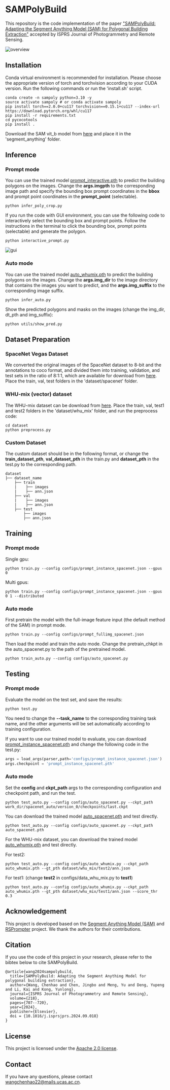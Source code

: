 # SAMPolyBuild
This repository is the code implementation of the paper ["SAMPolyBuild: Adapting the Segment Anything Model (SAM) for Polygonal Building Extraction"](https://www.sciencedirect.com/science/article/abs/pii/S0924271624003563) accepted by ISPRS Journal of Photogrammetry and Remote Sensing. 

![overview](figs/overview.svg)

## Installation
Conda virtual environment is recommended for installation. Please choose the appropriate version of torch and torchvision according to your CUDA version.
Run the following commands or run the 'install.sh' script.
```shell
conda create -n sampoly python=3.10 -y
source activate sampoly # or conda activate sampoly
pip install torch==2.0.0+cu117 torchvision==0.15.1+cu117 --index-url https://download.pytorch.org/whl/cu117
pip install -r requirements.txt
cd pycocotools
pip install .
```
Download the SAM vit_b model from [here](https://dl.fbaipublicfiles.com/segment_anything/sam_vit_b_01ec64.pth) and place it in the 'segment_anything' folder.


## Inference
### Prompt mode
You can use the trained model [prompt_interactive.pth](https://pan.baidu.com/s/1ak-nA032Mf342QHXD8JNug?pwd=8a0q) to predict the building polygons on the images. Change the **args.imgpth** to the corresponding image path and specify the bounding box prompt coordinates in the **bbox** and prompt point coordinates in the **prompt_point** (selectable).
```shell
python infer_poly_crop.py
```
If you run the code with GUI environment, you can use the following code to interactively select the bounding box and prompt points. Follow the instructions in the terminal to click the bounding box, prompt points (selectable) and generate the polygon.
```shell
python interactive_prompt.py
```
![gui](figs/interactive_gui.png)

### Auto mode
You can use the trained model [auto_whumix.pth](https://pan.baidu.com/s/1s6aWDZ77t8Bt-aIHiEG9Gw?pwd=6wqn) to predict the building polygons on the images. Change the **args.img_dir** to the image directory that contains the images you want to predict, and the **args.img_suffix** to the corresponding image suffix.
```shell
python infer_auto.py
```
Show the predicted polygons and masks on the images (change the img_dir, dt_pth and img_suffix):
```shell
python utils/show_pred.py
```
## Dataset Preparation
### SpaceNet Vegas Dataset
We converted the original images of the SpaceNet dataset to 8-bit and the annotations to coco format, and divided them into training, validation, and test sets in the ratio of 8:1:1, which are available for download from [here](https://aistudio.baidu.com/datasetdetail/269168). Place the train, val, test folders in the 'dataset/spacenet' folder.
### WHU-mix (vector) dataset
The WHU-mix dataset can be download from [here](http://gpcv.whu.edu.cn/data/whu-mix%20(vector)/whu_mix(vector).html). Place the train, val, test1 and test2 folders in the 'dataset/whu_mix' folder, and run the preprocess code:
```shell
cd dataset
python preprocess.py
```

### Custom Dataset
The custom dataset should be in the following format, or change the **train_dataset_pth**, **val_dataset_pth** in the train.py and **dataset_pth** in the test.py to the corresponding path.
```
dataset
├── dataset_name
    ├── train
    |    ├── images
    |    ├── ann.json
    ├── val
    |    ├── images
    |    ├── ann.json
    ├── test
        ├── images
        ├── ann.json
```

## Training
### Prompt mode
Single gpu:
```shell
python train.py --config configs/prompt_instance_spacenet.json --gpus 0
```
Multi gpus:
```shell
python train.py --config configs/prompt_instance_spacenet.json --gpus 0 1 --distributed
```
### Auto mode
First pretrain the model with the full-image feature input (the default method of the SAM) in prompt mode.
```shell
python train.py --config configs/prompt_fullimg_spacenet.json
```
Then load the model and train the auto mode. Change the pretrain_chkpt in the auto_spacenet.py to the path of the pretrained model.
```shell
python train_auto.py --config configs/auto_spacenet.py
```

## Testing
### Prompt mode
Evaluate the model on the test set, and save the results:
```shell
python test.py
```
You need to change the **--task_name** to the corresponding training task name, and the other arguments will be set automatically according to training configuration.

If you want to use our trained model to evaluate, you can download [prompt_instance_spacenet.pth](https://pan.baidu.com/s/1xQ3tKt2mOv55O0g3J-EJvQ?pwd=dz5d) and change the following code in the test.py:
```python
args = load_args(parser,path='configs/prompt_instance_spacenet.json')
args.checkpoint = 'prompt_instance_spacenet.pth'
```
### Auto mode
Set the **config** and **ckpt_path** args to the corresponding configuration and checkpoint path, and run the test.
```shell
python test_auto.py --config configs/auto_spacenet.py --ckpt_path work_dir/spacenet_auto/version_0/checkpoints/last.ckpt
```
You can download the trained model [auto_spacenet.pth](https://pan.baidu.com/s/1AIvaoI-hM0Ecd94S_sag4w?pwd=in3k) and test directly.
```shell
python test_auto.py --config configs/auto_spacenet.py --ckpt_path auto_spacenet.pth
```
For the WHU-mix dataset, you can download the trained model [auto_whumix.pth](https://pan.baidu.com/s/1s6aWDZ77t8Bt-aIHiEG9Gw?pwd=6wqn) and test directly.

For test2:
```shell
python test_auto.py --config configs/auto_whumix.py --ckpt_path auto_whumix.pth --gt_pth dataset/whu_mix/test2/ann.json
```
For test1: (change **test2** in configs/data_whu_mix.py to **test1**)
```shell
python test_auto.py --config configs/auto_whumix.py --ckpt_path auto_whumix.pth --gt_pth dataset/whu_mix/test1/ann.json --score_thr 0.3
```
## Acknowledgement
This project is developed based on the [Segment Anything Model (SAM)](https://github.com/facebookresearch/segment-anything)
 and [RSPrompter](https://github.com/KyanChen/RSPrompter) project. We thank the authors for their contributions.

## Citation
If you use the code of this project in your research, please refer to the bibtex below to cite SAMPolyBuild.
```
@article{wang2024sampolybuild,
  title={SAMPolyBuild: Adapting the Segment Anything Model for polygonal building extraction},
  author={Wang, Chenhao and Chen, Jingbo and Meng, Yu and Deng, Yupeng and Li, Kai and Kong, Yunlong},
  journal={ISPRS Journal of Photogrammetry and Remote Sensing},
  volume={218},
  pages={707--720},
  year={2024},
  publisher={Elsevier},
  doi = {10.1016/j.isprsjprs.2024.09.018}
}
```
## License

This project is licensed under the [Apache 2.0 license](LICENSE).

## Contact
If you have any questions, please contact wangchenhao22@mails.ucas.ac.cn.
